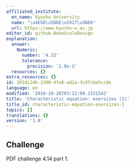 ```yaml
---
affiliated_institute:
  en_name: Kyushu University
  name: "\u4E5D\u5DDE\u5927\u5B66"
  url: https://www.kyushu-u.ac.jp
editor_id: github.NanoScaleDesign
explanation:
  answer:
    Numeric:
      number: '4.32'
      tolerance:
        precision: '2.0e-2'
  resources: {}
extra_resources: {}
id: 101dc2db-3300-4fa8-ad2a-3cdfcbe5ccde
language: en
modified: '2018-10-26T03:22:09.215154Z'
title: 'Characteristic equation: exersizes (1)'
title_id: characteristic-equation-exersizes-1
topics: []
translations: {}
version: '1.0'
---
```


## Challenge

PDF challenge 4.14 part 1.
